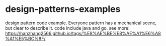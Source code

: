 # design-patterns-examples
design pattern code example. Everyone pattern has a mechanical scene, but clear to describe it. code include java and go. see more: https://hanzhang2566.github.io/tags/%E8%AE%BE%E8%AE%A1%E6%A8%A1%E5%BC%8F/
